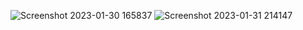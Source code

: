 ![Screenshot 2023-01-30 165837](https://user-images.githubusercontent.com/95959359/215465456-303062e1-1a5a-4be6-922e-88b179208cf6.png)
![Screenshot 2023-01-31 214147](https://user-images.githubusercontent.com/95959359/215818200-3d5ae737-8921-4c98-b811-094f619bcb02.png)
